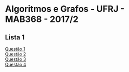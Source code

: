 # Algoritmos e Grafos - UFRJ - MAB368 - 2017/2

## Lista 1

[Questão 1](questao1.md)<br>
[Questão 2](questao2.md)<br>
[Questão 3](questao3.md)<br>
[Questão 4](codigo/questao4.py)
